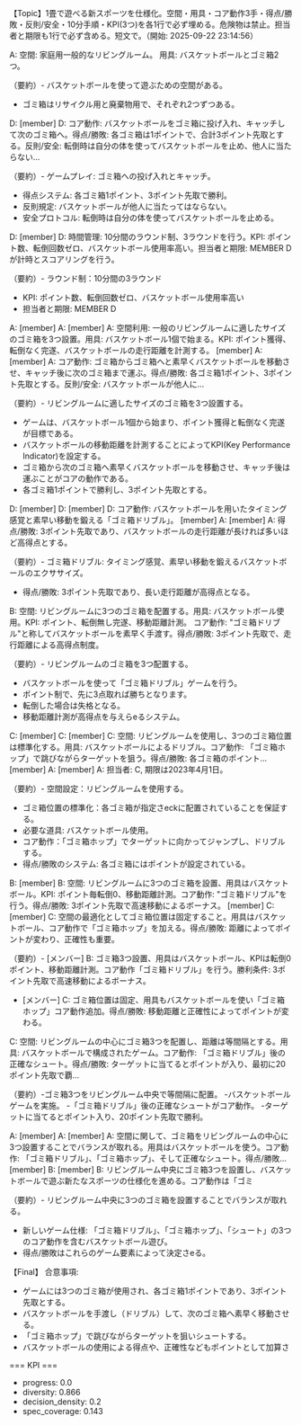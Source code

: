 【Topic】1畳で遊べる新スポーツを仕様化。空間・用具・コア動作3手・得点/勝敗・反則/安全・10分手順・KPI(3つ)を各1行で必ず埋める。危険物は禁止。担当者と期限も1行で必ず含める。短文で。（開始: 2025-09-22 23:14:56）

A: 空間: 家庭用一般的なリビングルーム。
用具: バスケットボールとゴミ箱2つ。

（要約）- バスケットボールを使って遊ぶための空間がある。
- ゴミ箱はリサイクル用と廃棄物用で、それぞれ2つずつある。

D: [member] D: コア動作: バスケットボールをゴミ箱に投げ入れ、キャッチして次のゴミ箱へ。得点/勝敗: 各ゴミ箱は1ポイントで、合計3ポイント先取とする。反則/安全: 転倒時は自分の体を使ってバスケットボールを止め、他人に当たらない…

（要約）- ゲームプレイ: ゴミ箱への投げ入れとキャッチ。
- 得点システム: 各ゴミ箱1ポイント、3ポイント先取で勝利。
- 反則規定: バスケットボールが他人に当たってはならない。
- 安全プロトコル: 転倒時は自分の体を使ってバスケットボールを止める。

D: [member] D: 時間管理: 10分間のラウンド制、3ラウンドを行う。KPI: ポイント数、転倒回数ゼロ、バスケットボール使用率高い。担当者と期限: MEMBER D が計時とスコアリングを行う。

（要約）- ラウンド制：10分間の3ラウンド
- KPI: ポイント数、転倒回数ゼロ、バスケットボール使用率高い
- 担当者と期限: MEMBER D

A: [member] A: [member] A: 空間利用: 一般のリビングルームに適したサイズのゴミ箱を3つ設置。用具: バスケットボール1個で始まる。KPI: ポイント獲得、転倒なく完遂、バスケットボールの走行距離を計測する。
[member] A: [member] A: コア動作: ゴミ箱からゴミ箱へと素早くバスケットボールを移動させ、キャッチ後に次のゴミ箱まで運ぶ。得点/勝敗: 各ゴミ箱1ポイント、3ポイント先取とする。反則/安全: バスケットボールが他人に…

（要約）- リビングルームに適したサイズのゴミ箱を3つ設置する。
- ゲームは、バスケットボール1個から始まり、ポイント獲得と転倒なく完遂が目標である。
- バスケットボールの移動距離を計測することによってKPI(Key Performance Indicator)を設定する。
- ゴミ箱から次のゴミ箱へ素早くバスケットボールを移動させ、キャッチ後は運ぶことがコアの動作である。
- 各ゴミ箱1ポイントで勝利し、3ポイント先取とする。

D: [member] D: [member] D: コア動作: バスケットボールを用いたタイミング感覚と素早い移動を鍛える「ゴミ箱ドリブル」。
[member] A: [member] A: 得点/勝敗: 3ポイント先取であり、バスケットボールの走行距離が長ければ多いほど高得点とする。

（要約）- ゴミ箱ドリブル: タイミング感覚、素早い移動を鍛えるバスケットボールのエクササイズ。
- 得点/勝敗: 3ポイント先取であり、長い走行距離が高得点となる。

B: 空間: リビングルームに3つのゴミ箱を配置する。用具: バスケットボール使用。KPI: ポイント、転倒無し完遂、移動距離計測。
コア動作: "ゴミ箱ドリブル"と称してバスケットボールを素早く手渡す。得点/勝敗: 3ポイント先取で、走行距離による高得点制度。

（要約）- リビングルームのゴミ箱を3つ配置する。
- バスケットボールを使って「ゴミ箱ドリブル」ゲームを行う。
- ポイント制で、先に3点取れば勝ちとなります。
- 転倒した場合は失格となる。
- 移動距離計測が高得点を与えらeるシステム。

C: [member] C: [member] C: 空間: リビングルームを使用し、3つのゴミ箱位置は標準化する。用具: バスケットボールによるドリブル。コア動作: 「ゴミ箱ホップ」で跳びながらターゲットを狙う。得点/勝敗: 各ゴミ箱のポイント…
[member] A: [member] A: 担当者: C, 期限は2023年4月1日。

（要約）- 空間設定：リビングルームを使用する。
- ゴミ箱位置の標準化：各ゴミ箱が指定さeckに配置されていることを保証する。
- 必要な道具: バスケットボール使用。
- コア動作：「ゴミ箱ホップ」でターゲットに向かってジャンプし、ドリブルする。
- 得点/勝敗のシステム: 各ゴミ箱にはポイントが設定されている。

B: [member] B: 空間: リビングルームに3つのゴミ箱を設置、用具はバスケットボール。KPI: ポイント毎転倒0、移動距離計測。コア動作: "ゴミ箱ドリブル"を行う。得点/勝敗: 3ポイント先取で高速移動によるボーナス。
[member] C: [member] C: 空間の最適化としてゴミ箱位置は固定すること。用具はバスケットボール、コア動作で「ゴミ箱ホップ」を加える。得点/勝敗: 距離によってポイントが変わり、正確性も重要。

（要約）- [メンバー] B: ゴミ箱3つ設置、用具はバスケットボール、KPIは転倒0ポイント、移動距離計測。コア動作「ゴミ箱ドリブル」を行う。勝利条件: 3ポイント先取で高速移動によるボーナス。
- [メンバー] C: ゴミ箱位置は固定、用具もバスケットボールを使い「ゴミ箱ホップ」コア動作追加。得点/勝敗: 移動距離と正確性によってポイントが変わる。

C: 空間: リビングルームの中心にゴミ箱3つを配置し、距離は等間隔とする。用具: バスケットボールで構成されたゲーム。コア動作: 「ゴミ箱ドリブル」後の正確なシュート。得点/勝敗: ターゲットに当てるとポイントが入り、最初に20ポイント先取で覇…

（要約）-ゴミ箱3つをリビングルーム中央で等間隔に配置。
-バスケットボールゲームを実施。
-「ゴミ箱ドリブル」後の正確なシュートがコア動作。
-ターゲットに当てるとポイント入り、20ポイント先取で勝利。

A: [member] A: [member] A: 空間に関して、ゴミ箱をリビングルームの中心に3つ設置することでバランスが取れる。用具はバスケットボールを使う。コア動作: 「ゴミ箱ドリブル」、「ゴミ箱ホップ」、そして正確なシュート。得点/勝敗…
[member] B: [member] B: リビングルーム中央にゴミ箱3つを設置し、バスケットボールで遊ぶ新たなスポーツの仕様化を進める。コア動作は「ゴミ

（要約）- リビングルーム中央に3つのゴミ箱を設置することでバランスが取れる。
- 新しいゲーム仕様: 「ゴミ箱ドリブル」、「ゴミ箱ホップ」、「シュート」の3つのコア動作を含むバスケットボール遊び。
- 得点/勝敗はこれらのゲーム要素によって決定さeる。

【Final】
合意事項:
- ゲームには3つのゴミ箱が使用され、各ゴミ箱1ポイントであり、3ポイント先取とする。
- バスケットボールを手渡し（ドリブル）して、次のゴミ箱へ素早く移動させる。
- 「ゴミ箱ホップ」で跳びながらターゲットを狙いシュートする。
- バスケットボールの使用による得点や、正確性などもポイントとして加算さ

=== KPI ===
- progress: 0.0
- diversity: 0.866
- decision_density: 0.2
- spec_coverage: 0.143
